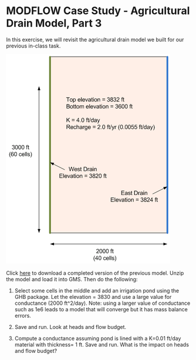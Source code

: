 # MODFLOW Case Study - Agricultural Drain Model, Part 3

In this exercise, we will revisit the agricultural drain model we built for our previous in-class task.

![planview.gif](planview.gif)

Click [here](agdrains2.zip) to download a completed version of the previous model. Unzip the model and load it into GMS. Then do the following:

1) Select some cells in the middle and add an irrigation pond using the GHB package. Let the elevation = 3830 and use a large value for conductance (2000 ft^2/day). Note: using a larger value of conductance such as 1e6 leads to a model that will converge but it has mass balance errors.

2) Save and run. Look at heads and flow budget.

3) Compute a conductance assuming pond is lined with a K=0.01 ft/day material with thickness= 1 ft. Save and run. What is the impact on heads and flow budget?

 